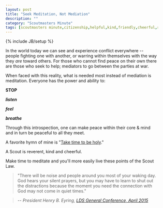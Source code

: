 ```yaml
---
layout: post
title: "Seek Meditation, Not Mediation"
description: ""
category: "Scoutmasters Minute"
tags: [scoutmasters minute,citizenship,helpful,kind,friendly,cheerful,reverent,anatomy of peace,scout law,meditate,peace,conflict]
---
```

{% include JB/setup %}

In the world today we can see and experience conflict everywhere -- people fighting one with another, or warring within themselves with the way they _are_ toward others. For those who cannot find peace on their own there are those who seek to help; mediators to go between the parties at war.

When faced with this reality, what is needed most instead of mediation is meditation. Everyone has the power and ability to:

**STOP**


**_listen_**


**_feel_**


**_breathe_**

Through this introspection, one can make peace within their core & mind and in turn be peaceful to all they meet.

A favorite hymn of mine is "[Take time to be holy](http://alloverthepiano.com/wp-content/uploads/2013/02/Take-time-to-be-Holy-Revised.pdf)."

A Scout is reverent, kind and cheerful.

Make time to meditate and you'll more easily live these points of the Scout Law.

>"There will be noise and people around you most of your waking day. God hears your silent prayers, but you may have to learn to shut out the distractions because the moment you need the connection with God may not come in quiet times."

> _-- President Henry B. Eyring, [LDS General Conference, April 2015](https://www.lds.org/general-conference/2015/04/priesthood-and-personal-prayer?lang=eng)_
